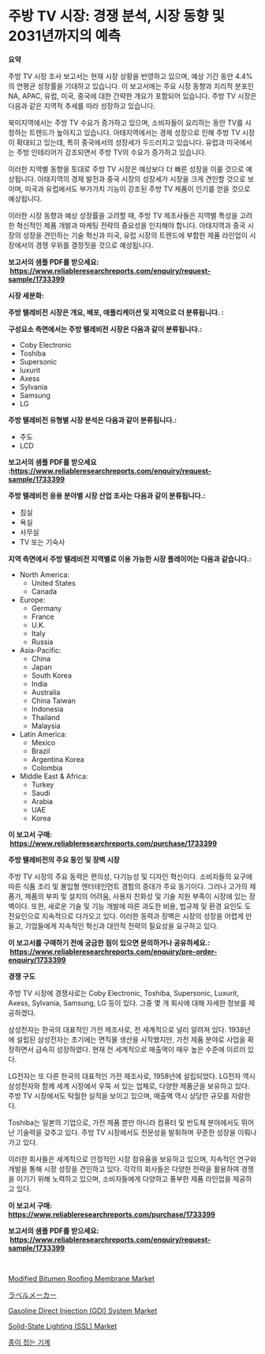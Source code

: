 <p><h1>주방 TV 시장: 경쟁 분석, 시장 동향 및 2031년까지의 예측</h1></p><p><strong>요약</strong></p>
<p><p>주방 TV 시장 조사 보고서는 현재 시장 상황을 반영하고 있으며, 예상 기간 동안 4.4%의 연평균 성장률을 기대하고 있습니다. 이 보고서에는 주요 시장 동향과 지리적 분포인 NA, APAC, 유럽, 미국, 중국에 대한 간략한 개요가 포함되어 있습니다. 주방 TV 시장은 다음과 같은 지역적 추세를 따라 성장하고 있습니다.</p><p>북미지역에서는 주방 TV 수요가 증가하고 있으며, 소비자들이 요리하는 동안 TV를 시청하는 트렌드가 높아지고 있습니다. 아태지역에서는 경제 성장으로 인해 주방 TV 시장이 확대되고 있는데, 특히 중국에서의 성장세가 두드러지고 있습니다. 유럽과 미국에서는 주방 인테리어가 강조되면서 주방 TV의 수요가 증가하고 있습니다.</p><p>이러한 지역별 동향을 토대로 주방 TV 시장은 예상보다 더 빠른 성장을 이룰 것으로 예상됩니다. 아태지역의 경제 발전과 중국 시장의 성장세가 시장을 크게 견인할 것으로 보이며, 미국과 유럽에서도 부가가치 기능이 강조된 주방 TV 제품이 인기를 얻을 것으로 예상됩니다.</p><p>이러한 시장 동향과 예상 성장률을 고려할 때, 주방 TV 제조사들은 지역별 특성을 고려한 혁신적인 제품 개발과 마케팅 전략의 중요성을 인지해야 합니다. 아태지역과 중국 시장의 성장을 견인하는 기술 혁신과 미국, 유럽 시장의 트렌드에 부합한 제품 라인업이 시장에서의 경쟁 우위를 결정짓을 것으로 예상됩니다.</p></p>
<p><strong>보고서의 샘플 PDF를 받으세요: &nbsp;<a href="https://www.reliableresearchreports.com/enquiry/request-sample/1733399">https://www.reliableresearchreports.com/enquiry/request-sample/1733399</a></strong></p>
<p><strong>시장 세분화:</strong></p>
<p><strong> 주방 텔레비전 시장은 개요, 배포, 애플리케이션 및 지역으로 더 분류됩니다. :</strong></p>
<p><strong>구성요소 측면에서는 주방 텔레비전 시장은 다음과 같이 분류됩니다.:</strong></p>
<p><ul><li>Coby Electronic</li><li>Toshiba</li><li>Supersonic</li><li>luxurit</li><li>Axess</li><li>Sylvania</li><li>Samsung</li><li>LG</li></ul></p>
<p><strong> 주방 텔레비전 유형별 시장 분석은 다음과 같이 분류됩니다.:</strong></p>
<p><ul><li>주도</li><li>LCD</li></ul></p>
<p><strong>보고서의 샘플 PDF를 받으세요 :<a href="https://www.reliableresearchreports.com/enquiry/request-sample/1733399">https://www.reliableresearchreports.com/enquiry/request-sample/1733399</a></strong></p>
<p><strong> 주방 텔레비전 응용 분야별 시장 산업 조사는 다음과 같이 분류됩니다.:</strong></p>
<p><ul><li>침실</li><li>욕실</li><li>사무실</li><li>TV 또는 기숙사</li></ul></p>
<p><strong>지역 측면에서 주방 텔레비전 지역별로 이용 가능한 시장 플레이어는 다음과 같습니다.:</strong></p>
<p><ul>
    <li>
        North America:
        <ul>
            <li>United States</li>
            <li>Canada</li>
        </ul>
    </li>
    <li>
        Europe:
        <ul>
            <li>Germany</li>
            <li>France</li>
            <li>U.K.</li>
            <li>Italy</li>
            <li>Russia</li>
        </ul>
    </li>
    <li>
        Asia-Pacific:
        <ul>
            <li>China</li>
            <li>Japan</li>
            <li>South Korea</li>
            <li>India</li>
            <li>Australia</li>
            <li>China Taiwan</li>
            <li>Indonesia</li>
            <li>Thailand</li>
            <li>Malaysia</li>
        </ul>
    </li>
    <li>
        Latin America:
        <ul>
            <li>Mexico</li>
            <li>Brazil</li>
            <li>Argentina Korea</li>
            <li>Colombia</li>
        </ul>
    </li>
    <li>
        Middle East & Africa:
        <ul>
            <li>Turkey</li>
            <li>Saudi</li>
            <li>Arabia</li>
            <li>UAE</li>
            <li>Korea</li>
        </ul>
    </li>
    </ul></p>
<p><strong>이 보고서 구매: &nbsp;<a href="https://www.reliableresearchreports.com/purchase/1733399">https://www.reliableresearchreports.com/purchase/1733399</a></strong></p>
<p><strong>주방 텔레비전의 주요 동인 및 장벽 시장</strong></p>
<p><p>주방 TV 시장의 주요 동력은 편의성, 다기능성 및 디자인 혁신이다. 소비자들의 요구에 따른 식품 조리 및 몰입형 엔터테인먼트 경험의 증대가 주요 동기이다. 그러나 고가의 제품가, 제품의 부피 및 설치의 어려움, 사용자 친화성 및 기술 지원 부족이 시장에 있는 장벽이다. 또한, 새로운 기술 및 기능 개발에 따른 과도한 비용, 법규제 및 환경 요인도 도전요인으로 지속적으로 다가오고 있다. 이러한 동력과 장벽은 시장의 성장을 어렵게 만들고, 기업들에게 지속적인 혁신과 대안적 전략의 필요성을 요구하고 있다.</p></p>
<p><strong>이 보고서를 구매하기 전에 궁금한 점이 있으면 문의하거나 공유하세요.: &nbsp;<a href="https://www.reliableresearchreports.com/enquiry/pre-order-enquiry/1733399">https://www.reliableresearchreports.com/enquiry/pre-order-enquiry/1733399</a></strong></p>
<p><strong>경쟁 구도</strong></p>
<p><p>주방 TV 시장에 경쟁사로는 Coby Electronic, Toshiba, Supersonic, Luxurit, Axess, Sylvania, Samsung, LG 등이 있다. 그중 몇 개 회사에 대해 자세한 정보를 제공하겠다.</p><p>삼성전자는 한국의 대표적인 가전 제조사로, 전 세계적으로 널리 알려져 있다. 1938년에 설립된 삼성전자는 초기에는 면직물 생산을 시작했지만, 가전 제품 분야로 사업을 확장하면서 급속히 성장하였다. 현재 전 세계적으로 매출액이 매우 높은 수준에 이르러 있다.</p><p>LG전자는 또 다른 한국의 대표적인 가전 제조사로, 1958년에 설립되었다. LG전자 역시 삼성전자와 함께 세계 시장에서 우뚝 서 있는 업체로, 다양한 제품군을 보유하고 있다. 주방 TV 시장에서도 탁월한 실적을 보이고 있으며, 매출액 역시 상당한 규모를 자랑한다.</p><p>Toshiba는 일본의 기업으로, 가전 제품 뿐만 아니라 컴퓨터 및 반도체 분야에서도 뛰어난 기술력을 갖추고 있다. 주방 TV 시장에서도 전문성을 발휘하며 꾸준한 성장을 이뤄나가고 있다.</p><p>이러한 회사들은 세계적으로 안정적인 시장 점유율을 보유하고 있으며, 지속적인 연구와 개발을 통해 시장 성장을 견인하고 있다. 각각의 회사들은 다양한 전략을 활용하여 경쟁을 이기기 위해 노력하고 있으며, 소비자들에게 다양하고 풍부한 제품 라인업을 제공하고 있다.</p></p>
<p><strong>이 보고서 구매: &nbsp; <a href="https://www.reliableresearchreports.com/purchase/1733399">https://www.reliableresearchreports.com/purchase/1733399</a></strong></p>
<p><strong>보고서의 샘플 PDF를 받으세요: &nbsp;<a href="https://www.reliableresearchreports.com/enquiry/request-sample/1733399">https://www.reliableresearchreports.com/enquiry/request-sample/1733399</a></strong><strong></strong></p>
<p>&nbsp;</p>
<p><p><a href="https://cute-banjo-8ca.notion.site/Modified-Bitumen-Roofing-Membrane-Market-Size-Reflecting-a-Forecast-Till-2031-Market-By-Type-By-Ap-1de135a9abfd49fd929e1b0d576e8764">Modified Bitumen Roofing Membrane Market</a></p><p><a href="https://github.com/lrlmopnhwd79300/Market-Research-Report-List-1/blob/main/5666792185758.md">ラベルメーカー</a></p><p><a href="https://issuu.com/reportprime-2/docs/gasoline-direct-injection-gdl-system-market-size-2">Gasoline Direct Injection (GDl) System Market</a></p><p><a href="https://issuu.com/reportprime-2/docs/solid-state-lighting-ssl-market-size-2030.pptx">Solid-State Lighting (SSL) Market</a></p><p><a href="https://github.com/akzkkws047661437/Market-Research-Report-List-1/blob/main/7842234185750.md">종이 접는 기계</a></p></p>